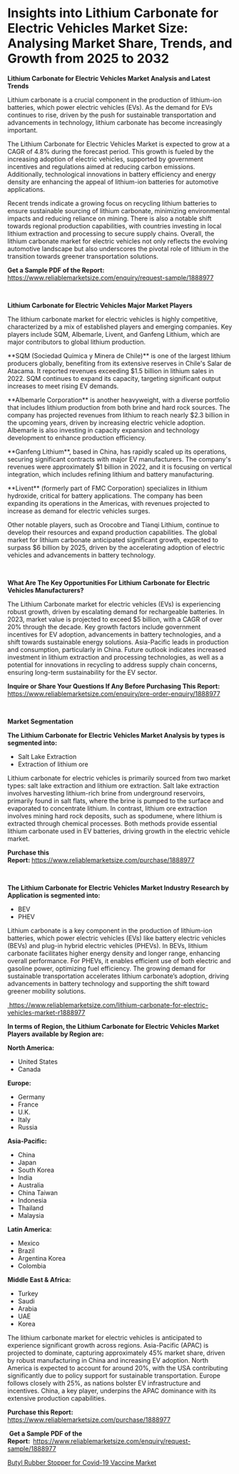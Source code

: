 <p><h1>Insights into Lithium Carbonate for Electric Vehicles Market Size: Analysing Market Share, Trends, and Growth from 2025 to 2032</h1></p><p><strong>Lithium Carbonate for Electric Vehicles Market Analysis and Latest Trends</strong></p>
<p><p>Lithium carbonate is a crucial component in the production of lithium-ion batteries, which power electric vehicles (EVs). As the demand for EVs continues to rise, driven by the push for sustainable transportation and advancements in technology, lithium carbonate has become increasingly important. </p><p>The Lithium Carbonate for Electric Vehicles Market is expected to grow at a CAGR of 4.8% during the forecast period. This growth is fueled by the increasing adoption of electric vehicles, supported by government incentives and regulations aimed at reducing carbon emissions. Additionally, technological innovations in battery efficiency and energy density are enhancing the appeal of lithium-ion batteries for automotive applications.</p><p>Recent trends indicate a growing focus on recycling lithium batteries to ensure sustainable sourcing of lithium carbonate, minimizing environmental impacts and reducing reliance on mining. There is also a notable shift towards regional production capabilities, with countries investing in local lithium extraction and processing to secure supply chains. Overall, the lithium carbonate market for electric vehicles not only reflects the evolving automotive landscape but also underscores the pivotal role of lithium in the transition towards greener transportation solutions.</p></p>
<p><strong>Get a Sample PDF of the Report:&nbsp;</strong> <a href="https://www.reliablemarketsize.com/enquiry/request-sample/1888977?utm_campaign=3120&utm_medium=2&utm_source=Github&utm_content=ia&utm_term=28032025&utm_id=lithium-carbonate-for-electric-vehicles">https://www.reliablemarketsize.com/enquiry/request-sample/1888977</a></p>
<p>&nbsp;</p>
<p><strong>Lithium Carbonate for Electric Vehicles Major Market Players</strong></p>
<p><p>The lithium carbonate market for electric vehicles is highly competitive, characterized by a mix of established players and emerging companies. Key players include SQM, Albemarle, Livent, and Ganfeng Lithium, which are major contributors to global lithium production.</p><p>**SQM (Sociedad Química y Minera de Chile)** is one of the largest lithium producers globally, benefiting from its extensive reserves in Chile's Salar de Atacama. It reported revenues exceeding $1.5 billion in lithium sales in 2022. SQM continues to expand its capacity, targeting significant output increases to meet rising EV demands.</p><p>**Albemarle Corporation** is another heavyweight, with a diverse portfolio that includes lithium production from both brine and hard rock sources. The company has projected revenues from lithium to reach nearly $2.3 billion in the upcoming years, driven by increasing electric vehicle adoption. Albemarle is also investing in capacity expansion and technology development to enhance production efficiency.</p><p>**Ganfeng Lithium**, based in China, has rapidly scaled up its operations, securing significant contracts with major EV manufacturers. The company's revenues were approximately $1 billion in 2022, and it is focusing on vertical integration, which includes refining lithium and battery manufacturing.</p><p>**Livent** (formerly part of FMC Corporation) specializes in lithium hydroxide, critical for battery applications. The company has been expanding its operations in the Americas, with revenues projected to increase as demand for electric vehicles surges.</p><p>Other notable players, such as Orocobre and Tianqi Lithium, continue to develop their resources and expand production capabilities. The global market for lithium carbonate anticipated significant growth, expected to surpass $6 billion by 2025, driven by the accelerating adoption of electric vehicles and advancements in battery technology.</p></p>
<p>&nbsp;</p>
<p><strong>What Are The Key Opportunities For Lithium Carbonate for Electric Vehicles Manufacturers?</strong></p>
<p><p>The Lithium Carbonate market for electric vehicles (EVs) is experiencing robust growth, driven by escalating demand for rechargeable batteries. In 2023, market value is projected to exceed $5 billion, with a CAGR of over 20% through the decade. Key growth factors include government incentives for EV adoption, advancements in battery technologies, and a shift towards sustainable energy solutions. Asia-Pacific leads in production and consumption, particularly in China. Future outlook indicates increased investment in lithium extraction and processing technologies, as well as a potential for innovations in recycling to address supply chain concerns, ensuring long-term sustainability for the EV sector.</p></p>
<p><strong>Inquire or Share Your Questions If Any Before Purchasing This Report:</strong> <a href="https://www.reliablemarketsize.com/enquiry/pre-order-enquiry/1888977?utm_campaign=3120&utm_medium=2&utm_source=Github&utm_content=ia&utm_term=28032025&utm_id=lithium-carbonate-for-electric-vehicles">https://www.reliablemarketsize.com/enquiry/pre-order-enquiry/1888977</a></p>
<p>&nbsp;</p>
<p><strong>Market Segmentation</strong></p>
<p><strong>The Lithium Carbonate for Electric Vehicles Market Analysis by types is segmented into:</strong></p>
<p><ul><li>Salt Lake Extraction</li><li>Extraction of lithium ore</li></ul></p>
<p><p>Lithium carbonate for electric vehicles is primarily sourced from two market types: salt lake extraction and lithium ore extraction. Salt lake extraction involves harvesting lithium-rich brine from underground reservoirs, primarily found in salt flats, where the brine is pumped to the surface and evaporated to concentrate lithium. In contrast, lithium ore extraction involves mining hard rock deposits, such as spodumene, where lithium is extracted through chemical processes. Both methods provide essential lithium carbonate used in EV batteries, driving growth in the electric vehicle market.</p></p>
<p><strong>Purchase this Report:&nbsp;</strong><a href="https://www.reliablemarketsize.com/purchase/1888977?utm_campaign=3120&utm_medium=2&utm_source=Github&utm_content=ia&utm_term=28032025&utm_id=lithium-carbonate-for-electric-vehicles">https://www.reliablemarketsize.com/purchase/1888977</a></p>
<p>&nbsp;</p>
<p><strong>The Lithium Carbonate for Electric Vehicles Market Industry Research by Application is segmented into:</strong></p>
<p><ul><li>BEV</li><li>PHEV</li></ul></p>
<p><p>Lithium carbonate is a key component in the production of lithium-ion batteries, which power electric vehicles (EVs) like battery electric vehicles (BEVs) and plug-in hybrid electric vehicles (PHEVs). In BEVs, lithium carbonate facilitates higher energy density and longer range, enhancing overall performance. For PHEVs, it enables efficient use of both electric and gasoline power, optimizing fuel efficiency. The growing demand for sustainable transportation accelerates lithium carbonate’s adoption, driving advancements in battery technology and supporting the shift toward greener mobility solutions.</p></p>
<p><a href="https://www.reliablemarketsize.com/lithium-carbonate-for-electric-vehicles-market-r1888977?utm_campaign=3120&utm_medium=2&utm_source=Github&utm_content=ia&utm_term=28032025&utm_id=lithium-carbonate-for-electric-vehicles">&nbsp;https://www.reliablemarketsize.com/lithium-carbonate-for-electric-vehicles-market-r1888977</a></p>
<p><strong>In terms of Region, the Lithium Carbonate for Electric Vehicles Market Players available by Region are:</strong></p>
<p>
    <p> <strong> North America: </strong>
        <ul>
            <li>United States</li>
            <li>Canada</li>
        </ul>
        </p> 
    <p> <strong> Europe: </strong>
        <ul>
            <li>Germany</li>
            <li>France</li>
            <li>U.K.</li>
            <li>Italy</li>
            <li>Russia</li>
        </ul>
        </p> 
    <p> <strong> Asia-Pacific: </strong>
        <ul>
            <li>China</li>
            <li>Japan</li>
            <li>South Korea</li>
            <li>India</li>
            <li>Australia</li>
            <li>China Taiwan</li>
            <li>Indonesia</li>
            <li>Thailand</li>
            <li>Malaysia</li>
        </ul>
        </p> 
    <p> <strong> Latin America: </strong>
        <ul>
            <li>Mexico</li>
            <li>Brazil</li>
            <li>Argentina Korea</li>
            <li>Colombia</li>
        </ul>
        </p> 
    <p> <strong> Middle East & Africa: </strong>
        <ul>
            <li>Turkey</li>
            <li>Saudi</li>
            <li>Arabia</li>
            <li>UAE</li>
            <li>Korea</li>
        </ul>
    </p>
    </p>
<p><p>The lithium carbonate market for electric vehicles is anticipated to experience significant growth across regions. Asia-Pacific (APAC) is projected to dominate, capturing approximately 45% market share, driven by robust manufacturing in China and increasing EV adoption. North America is expected to account for around 20%, with the USA contributing significantly due to policy support for sustainable transportation. Europe follows closely with 25%, as nations bolster EV infrastructure and incentives. China, a key player, underpins the APAC dominance with its extensive production capabilities.</p></p>
<p><strong>Purchase this Report: </strong><a href="https://www.reliablemarketsize.com/purchase/1888977?utm_campaign=3120&utm_medium=2&utm_source=Github&utm_content=ia&utm_term=28032025&utm_id=lithium-carbonate-for-electric-vehicles">https://www.reliablemarketsize.com/purchase/1888977</a></p>
<p>&nbsp;<strong>Get a Sample PDF of the Report:&nbsp;&nbsp;</strong><a href="https://www.reliablemarketsize.com/enquiry/request-sample/1888977?utm_campaign=3120&utm_medium=2&utm_source=Github&utm_content=ia&utm_term=28032025&utm_id=lithium-carbonate-for-electric-vehicles">https://www.reliablemarketsize.com/enquiry/request-sample/1888977</a></p>
<p><strong></strong></p>
<p><p><a href="https://github.com/mohmodsiason/Market-Research-Report-List-1/blob/main/butyl-rubber-stopper-for-covid-19-vaccine-market.md?utm_campaign=3120&utm_medium=2&utm_source=Github&utm_content=ia&utm_term=28032025&utm_id=lithium-carbonate-for-electric-vehicles">Butyl Rubber Stopper for Covid-19 Vaccine Market</a></p></p>